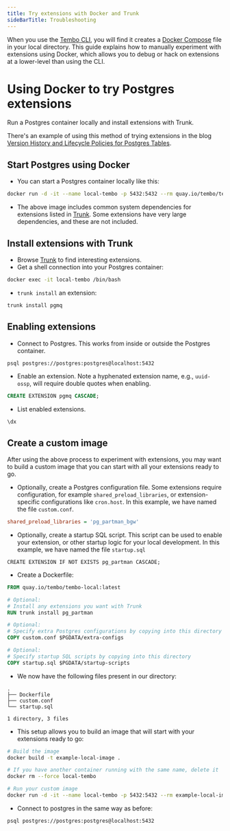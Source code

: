 ```yaml
---
title: Try extensions with Docker and Trunk
sideBarTitle: Troubleshooting
---
```


When you use the [Tembo CLI](/docs/development/cli/getting_started), you will find it creates a [Docker Compose](https://docs.docker.com/compose/) file in your local directory. This guide explains how to manually experiment with extensions using Docker, which allows you to debug or hack on extensions at a lower-level than using the CLI.

# Using Docker to try Postgres extensions

Run a Postgres container locally and install extensions with Trunk.

There's an example of using this method of trying extensions in the blog [Version History and Lifecycle Policies for Postgres Tables](https://tembo.io/blog/table-version-history).

## Start Postgres using Docker

-   You can start a Postgres container locally like this:

```sh
docker run -d -it --name local-tembo -p 5432:5432 --rm quay.io/tembo/tembo-local
```

-   The above image includes common system dependencies for extensions listed in [Trunk](https://pgt.dev). Some extensions have very large dependencies, and these are not included.

## Install extensions with Trunk

-   Browse [Trunk](https://pgt.dev) to find interesting extensions.
-   Get a shell connection into your Postgres container:

```sh
docker exec -it local-tembo /bin/bash
```

-   `trunk install` an extension:

```sh
trunk install pgmq
```

## Enabling extensions

-   Connect to Postgres. This works from inside or outside the Postgres container.

```sh
psql postgres://postgres:postgres@localhost:5432
```

-   Enable an extension. Note a hyphenated extension name, e.g., `uuid-ossp`, will require double quotes when enabling.

```sql
CREATE EXTENSION pgmq CASCADE;
```

-   List enabled extensions.

```
\dx
```

## Create a custom image

After using the above process to experiment with extensions, you may want to build a custom image that you can start with all your extensions ready to go.

-   Optionally, create a Postgres configuration file. Some extensions require configuration, for example `shared_preload_libraries`, or extension-specific configurations like `cron.host`. In this example, we have named the file `custom.conf`.

```ini
shared_preload_libraries = 'pg_partman_bgw'
```

-   Optionally, create a startup SQL script. This script can be used to enable your extension, or other startup logic for your local development. In this example, we have named the file `startup.sql`

```
CREATE EXTENSION IF NOT EXISTS pg_partman CASCADE;
```

-   Create a Dockerfile:

```dockerfile
FROM quay.io/tembo/tembo-local:latest

# Optional:
# Install any extensions you want with Trunk
RUN trunk install pg_partman

# Optional:
# Specify extra Postgres configurations by copying into this directory
COPY custom.conf $PGDATA/extra-configs

# Optional:
# Specify startup SQL scripts by copying into this directory
COPY startup.sql $PGDATA/startup-scripts
```

-   We now have the following files present in our directory:

```tree
.
├── Dockerfile
├── custom.conf
└── startup.sql

1 directory, 3 files
```

-   This setup allows you to build an image that will start with your extensions ready to go:

```sh
# Build the image
docker build -t example-local-image .

# If you have another container running with the same name, delete it
docker rm --force local-tembo

# Run your custom image
docker run -d -it --name local-tembo -p 5432:5432 --rm example-local-image
```

-   Connect to postgres in the same way as before:

```sh
psql postgres://postgres:postgres@localhost:5432
```
